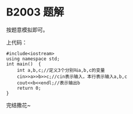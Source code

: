 # B2003 题解

按题意模拟即可。

上代码：

```
#include<iostream>
using namespace std;
int main()  {
	int a,b,c;//定义3个分别叫a,b,c的变量
	cin>>a>>b>>c;//cin表示输入，本行表示输入a,b,c
	cout<<b<<endl;//表示输出b
	return 0;
}
```

完结撒花~